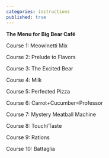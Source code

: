 ```yaml
---
categories: instructions
published: true
---
```


**The Menu for Big Bear Café**

Course 1: Meowinetti Mix

Course 2: Prelude to Flavors

Course 3: The Excited Bear

Course 4: Milk

Course 5: Perfected Pizza

Course 6: Carrot+Cucumber=Professor

Course 7: Mystery Meatball Machine

Course 8: Touch/Taste

Course 9: Rations

Course 10: Battaglia
